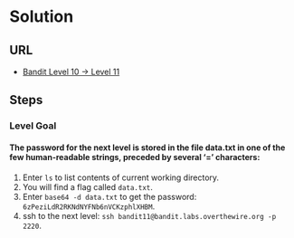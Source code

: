 # Solution

## URL
- [Bandit Level 10 → Level 11](https://overthewire.org/wargames/bandit/bandit11.html)

## Steps

### Level Goal

#### The password for the next level is stored in the file data.txt in one of the few human-readable strings, preceded by several ‘=’ characters:
1. Enter `ls` to list contents of current working directory.
2. You will find a flag called `data.txt`.
3. Enter `base64 -d data.txt` to get the password: `6zPeziLdR2RKNdNYFNb6nVCKzphlXHBM`.
4. ssh to the next level: `ssh bandit11@bandit.labs.overthewire.org -p 2220`.